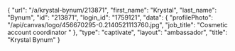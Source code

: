 {
    "url": "\/a\/krystal-bynum\/213871",
    "first_name": "Krystal",
    "last_name": "Bynum",
    "id": "213871",
    "login_id": "1759121",
    "data": {
        "profilePhoto": "\/api\/canvas\/logo\/456670295-0.2140521113760.jpg",
        "job_title": "Cosmetic account coordinator "
    },
    "type": "captivate",
    "layout": "ambassador",
    "title": "Krystal Bynum"
}